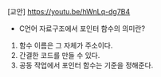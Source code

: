 [교안] https://youtu.be/hWnLq-dg7B4<br>
* C언어 자료구조에서 포인터 함수의 의미란?<br>
1. 함수 이름은 그 자체가 주소이다.
2. 간결한 코드를 만들 수 있다.
3. 공동 작업에서 포인터 함수는 기준을 정해준다.
